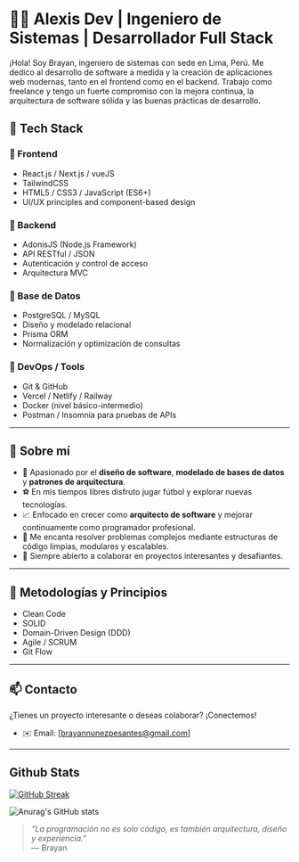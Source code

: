 # 👨‍💻 Alexis Dev | Ingeniero de Sistemas | Desarrollador Full Stack

¡Hola! Soy Brayan, ingeniero de sistemas con sede en Lima, Perú. Me dedico al desarrollo de software a medida y la creación de aplicaciones web modernas, tanto en el frontend como en el backend. Trabajo como freelance y tengo un fuerte compromiso con la mejora continua, la arquitectura de software sólida y las buenas prácticas de desarrollo.

## 🧰 Tech Stack

### 🔹 Frontend
- React.js / Next.js / vueJS
- TailwindCSS
- HTML5 / CSS3 / JavaScript (ES6+)
- UI/UX principles and component-based design

### 🔹 Backend
- AdonisJS (Node.js Framework)
- API RESTful / JSON
- Autenticación y control de acceso
- Arquitectura MVC

### 🔹 Base de Datos
- PostgreSQL / MySQL
- Diseño y modelado relacional
- Prisma ORM
- Normalización y optimización de consultas

### 🔹 DevOps / Tools
- Git & GitHub
- Vercel / Netlify / Railway
- Docker (nivel básico-intermedio)
- Postman / Insomnia para pruebas de APIs

---

## 🧠 Sobre mí

- 🚀 Apasionado por el **diseño de software**, **modelado de bases de datos** y **patrones de arquitectura**.
- ⚽ En mis tiempos libres disfruto jugar fútbol y explorar nuevas tecnologías.
- 📈 Enfocado en crecer como **arquitecto de software** y mejorar continuamente como programador profesional.
- 🧩 Me encanta resolver problemas complejos mediante estructuras de código limpias, modulares y escalables.
- 🤝 Siempre abierto a colaborar en proyectos interesantes y desafiantes.

---

## 📌 Metodologías y Principios

- Clean Code
- SOLID
- Domain-Driven Design (DDD)
- Agile / SCRUM
- Git Flow

---

## 📫 Contacto

¿Tienes un proyecto interesante o deseas colaborar? ¡Conectemos!

- ✉️ Email: [brayannunezpesantes@gmail.com]

---
## Github Stats
[![GitHub Streak](https://streak-stats.demolab.com?user=brayanap&theme=transparent&hide_border=true)](https://git.io/streak-stats)

![Anurag's GitHub stats](https://github-readme-stats.vercel.app/api?username=anuraghazra&show_icons=true&theme=radical)

> _"La programación no es solo código, es también arquitectura, diseño y experiencia."_  
> — Brayan
